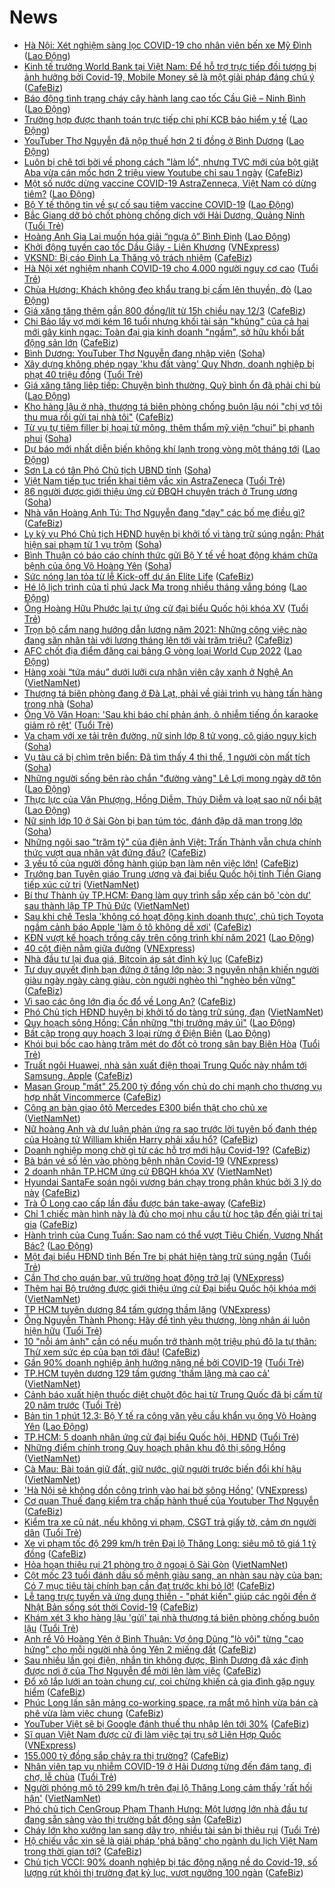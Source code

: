 # News

- [Hà Nội: Xét nghiệm sàng lọc COVID-19 cho nhân viên bến xe Mỹ Đình](https://laodong.vn/photo/ha-noi-xet-nghiem-sang-loc-covid-19-cho-nhan-vien-ben-xe-my-dinh-888457.ldo) ([Lao Động](https://laodong.vn))
- [Kinh tế trưởng World Bank tại Việt Nam: Để hỗ trợ trực tiếp đối tượng bị ảnh hưởng bởi Covid-19, Mobile Money sẽ là một giải pháp đáng chú ý](https://cafebiz.vn/kinh-te-truong-world-bank-tai-viet-nam-de-ho-tro-truc-tiep-doi-tuong-bi-anh-huong-boi-covid-19-mobile-money-se-la-mot-giai-phap-dang-chu-y-20210312170136905.chn) ([CafeBiz](https://cafebiz.vn))
- [Báo động tình trạng cháy cây hành lang cao tốc Cầu Giẽ – Ninh Bình](https://laodong.vn/video/bao-dong-tinh-trang-chay-cay-hanh-lang-cao-toc-cau-gie--ninh-binh-888344.ldo) ([Lao Động](https://laodong.vn))
- [Trường hợp được thanh toán trực tiếp chi phí KCB bảo hiểm y tế](https://laodong.vn/ban-doc/truong-hop-duoc-thanh-toan-truc-tiep-chi-phi-kcb-bao-hiem-y-te-888425.ldo) ([Lao Động](https://laodong.vn))
- [YouTuber Thơ Nguyễn đã nộp thuế hơn 2 tỉ đồng ở Bình Dương](https://laodong.vn/kinh-te/youtuber-tho-nguyen-da-nop-thue-hon-2-ti-dong-o-binh-duong-888474.ldo) ([Lao Động](https://laodong.vn))
- [Luôn bị chê tơi bời về phong cách "làm lố", nhưng TVC mới của bột giặt Aba vừa cán mốc hơn 2 triệu view Youtube chỉ sau 1 ngày](https://cafebiz.vn/du-luon-bi-che-toi-boi-ve-phong-cach-quang-cao-lam-lo-va-le-the-tvc-moi-cua-bot-giat-aba-vua-can-moc-hon-2-trieu-view-youtube-chi-sau-1-ngay-20210312164013083.chn) ([CafeBiz](https://cafebiz.vn))
- [Một số nước dừng vaccine COVID-19 AstraZenneca, Việt Nam có dừng tiêm?](https://laodong.vn/y-te/mot-so-nuoc-dung-vaccine-covid-19-astrazenneca-viet-nam-co-dung-tiem-888490.ldo) ([Lao Động](https://laodong.vn))
- [Bộ Y tế thông tin về sự cố sau tiêm vaccine COVID-19](https://laodong.vn/y-te/bo-y-te-thong-tin-ve-su-co-sau-tiem-vaccine-covid-19-888487.ldo) ([Lao Động](https://laodong.vn))
- [Bắc Giang dỡ bỏ chốt phòng chống dịch với Hải Dương, Quảng Ninh](https://tuoitre.vn/bac-giang-do-bo-chot-phong-chong-dich-voi-hai-duong-quang-ninh-20210312160918683.htm) ([Tuổi Trẻ](https://tuoitre.vn))
- [Hoàng Anh Gia Lai muốn hóa giải “ngựa ô” Bình Định](https://laodong.vn/video/hoang-anh-gia-lai-muon-hoa-giai-ngua-o-binh-dinh-888444.ldo) ([Lao Động](https://laodong.vn))
- [Khởi động tuyến cao tốc Dầu Giây - Liên Khương](https://vnexpress.net/khoi-dong-tuyen-cao-toc-dau-giay-lien-khuong-4247490.html) ([VNExpress](https://vnexpress.net))
- [VKSND: Bị cáo Đinh La Thăng vô trách nhiệm](https://cafebiz.vn/vksnd-bi-cao-dinh-la-thang-vo-trach-nhiem-20210312162052177.chn) ([CafeBiz](https://cafebiz.vn))
- [Hà Nội xét nghiệm nhanh COVID-19 cho 4.000 người nguy cơ cao](https://tuoitre.vn/ha-noi-xet-nghiem-nhanh-covid-19-cho-4-000-nguoi-nguy-co-cao-20210312155258496.htm) ([Tuổi Trẻ](https://tuoitre.vn))
- [Chùa Hương: Khách không đeo khẩu trang bị cấm lên thuyền, đò](https://laodong.vn/video/chua-huong-khach-khong-deo-khau-trang-bi-cam-len-thuyen-do-888445.ldo) ([Lao Động](https://laodong.vn))
- [Giá xăng tăng thêm gần 800 đồng/lít từ 15h chiều nay 12/3](https://cafebiz.vn/gia-xang-tang-them-gan-800-dong-lit-tu-15h-chieu-nay-12-3-20210312161213475.chn) ([CafeBiz](https://cafebiz.vn))
- [Chi Bảo lấy vợ mới kém 16 tuổi nhưng khối tài sản "khủng" của cả hai mới gây kinh ngạc: Toàn đại gia kinh doanh "ngầm", sở hữu khối bất động sản lớn](https://cafebiz.vn/chi-bao-lay-vo-moi-kem-16-tuoi-nhung-khoi-tai-san-khung-cua-ca-hai-moi-gay-kinh-ngac-toan-dai-gia-kinh-doanh-ngam-so-huu-khoi-bat-dong-san-lon-20210312161037536.chn) ([CafeBiz](https://cafebiz.vn))
- [Bình Dương: YouTuber Thơ Nguyễn đang nhập viện](https://soha.vn/binh-duong-youtuber-tho-nguyen-dang-nhap-vien-20210312161027704.htm) ([Soha](https://soha.vn))
- [Xây dựng không phép ngay 'khu đất vàng' Quy Nhơn, doanh nghiệp bị phạt 40 triệu đồng](https://tuoitre.vn/xay-dung-khong-phep-ngay-khu-dat-vang-quy-nhon-doanh-nghiep-bi-phat-40-trieu-dong-20210312135819036.htm) ([Tuổi Trẻ](https://tuoitre.vn))
- [Giá xăng tăng liêp tiếp: Chuyện bình thường, Quỹ bình ổn đã phải chi bù](https://laodong.vn/kinh-te/gia-xang-tang-liep-tiep-chuyen-binh-thuong-quy-binh-on-da-phai-chi-bu-888441.ldo) ([Lao Động](https://laodong.vn))
- [Kho hàng lậu ở nhà, thượng tá biên phòng chống buôn lậu nói "chị vợ tôi thu mua rồi gửi tại nhà tôi"](https://cafebiz.vn/kho-hang-lau-o-nha-thuong-ta-bien-phong-chong-buon-lau-noi-chi-vo-toi-thu-mua-roi-gui-tai-nha-toi-20210312160721916.chn) ([CafeBiz](https://cafebiz.vn))
- [Từ vụ tự tiêm filler bị hoại tử mông, thêm thẩm mỹ viện “chui” bị phanh phui](https://soha.vn/tu-vu-tu-tiem-filler-bi-hoai-tu-mong-them-tham-my-vien-chui-bi-phanh-phui-20210312155305188.htm) ([Soha](https://soha.vn))
- [Dự báo mới nhất diễn biến không khí lạnh trong vòng một tháng tới](https://laodong.vn/moi-truong/du-bao-moi-nhat-dien-bien-khong-khi-lanh-trong-vong-mot-thang-toi-888058.ldo) ([Lao Động](https://laodong.vn))
- [Sơn La có tân Phó Chủ tịch UBND tỉnh](https://soha.vn/son-la-co-tan-pho-chu-tich-ubnd-tinh-20210312144634571.htm) ([Soha](https://soha.vn))
- [Việt Nam tiếp tục triển khai tiêm vắc xin AstraZeneca](https://tuoitre.vn/viet-nam-tiep-tuc-trien-khai-tiem-vac-xin-astrazeneca-20210312150551756.htm) ([Tuổi Trẻ](https://tuoitre.vn))
- [86 người được giới thiệu ứng cử ĐBQH chuyên trách ở Trung ương](https://soha.vn/86-nguoi-duoc-gioi-thieu-ung-cu-dbqh-chuyen-trach-o-trung-uong-20210312135831024.htm) ([Soha](https://soha.vn))
- [Nhà văn Hoàng Anh Tú: Thơ Nguyễn đang "dạy" các bố mẹ điều gì?](https://cafebiz.vn/nha-van-hoang-anh-tu-tho-nguyen-dang-day-cac-bo-me-dieu-gi-20210312153437264.chn) ([CafeBiz](https://cafebiz.vn))
- [Ly kỳ vụ Phó Chủ tịch HĐND huyện bị khởi tố vì tàng trữ súng ngắn: Phát hiện sai phạm từ 1 vụ trộm](https://soha.vn/ly-ky-vu-pho-chu-tich-hdnd-huyen-bi-khoi-to-vi-tang-tru-sung-ngan-phat-hien-sai-pham-tu-1-vu-trom-2021031215333342.htm) ([Soha](https://soha.vn))
- [Bình Thuận có báo cáo chính thức gửi Bộ Y tế về hoạt động khám chữa bệnh của ông Võ Hoàng Yên](https://soha.vn/binh-thuan-bao-cao-chinh-thuc-bo-y-te-ve-hoat-dong-kham-chua-benh-cua-ong-vo-hoang-yen-20210312152610898.htm) ([Soha](https://soha.vn))
- [Sức nóng lan tỏa từ lễ Kick-off dự án Elite Life](https://cafebiz.vn/suc-nong-lan-toa-tu-le-kick-off-du-an-elite-life-2021031215153088.chn) ([CafeBiz](https://cafebiz.vn))
- [Hé lộ lịch trình của tỉ phú Jack Ma trong nhiều tháng vắng bóng](https://laodong.vn/the-gioi/he-lo-lich-trinh-cua-ti-phu-jack-ma-trong-nhieu-thang-vang-bong-888416.ldo) ([Lao Động](https://laodong.vn))
- [Ông Hoàng Hữu Phước lại tự ứng cử đại biểu Quốc hội khóa XV](https://tuoitre.vn/ong-hoang-huu-phuoc-lai-tu-ung-cu-dai-bieu-quoc-hoi-khoa-xv-20210312125316304.htm) ([Tuổi Trẻ](https://tuoitre.vn))
- [Trọn bộ cẩm nang hướng dẫn lương năm 2021: Những công việc nào đang săn nhân tài với lương tháng lên tới vài trăm triệu?](https://cafebiz.vn/tron-bo-cam-nang-huong-dan-luong-nam-2021-nhung-cong-viec-nao-dang-san-nhan-tai-voi-luong-thang-len-toi-vai-tram-trieu-20210312112700902.chn) ([CafeBiz](https://cafebiz.vn))
- [AFC chốt địa điểm đăng cai bảng G vòng loại World Cup 2022](https://laodong.vn/bong-da/afc-chot-dia-diem-dang-cai-bang-g-vong-loai-world-cup-2022-888440.ldo) ([Lao Động](https://laodong.vn))
- [Hàng xoài “tứa máu” dưới lưỡi cưa nhân viên cây xanh ở Nghệ An](http://vietnamnet.vn/vn/thoi-su/hang-xoai-tua-mau-duoi-luoi-cua-nhan-vien-cay-xanh-o-nghe-an-719143.html) ([VietNamNet](https://vietnamnet.vn))
- [Thượng tá biên phòng đang ở Đà Lạt, phải về giải trình vụ hàng tấn hàng trong nhà](https://soha.vn/thuong-ta-bien-phong-dang-o-da-lat-phai-ve-giai-trinh-vu-hang-tan-hang-trong-nha-20210312150309839.htm) ([Soha](https://soha.vn))
- [Ông Võ Văn Hoan: 'Sau khi báo chí phản ánh, ô nhiễm tiếng ồn karaoke giảm rõ rệt'](https://tuoitre.vn/ong-vo-van-hoan-sau-khi-bao-chi-phan-anh-o-nhiem-tieng-on-karaoke-giam-ro-ret-20210312140726598.htm) ([Tuổi Trẻ](https://tuoitre.vn))
- [Va chạm với xe tải trên đường, nữ sinh lớp 8 tử vong, cô giáo nguy kịch](https://soha.vn/va-cham-voi-xe-tai-tren-duong-nu-sinh-lop-8-tu-vong-co-giao-nguy-kich-20210312145018569.htm) ([Soha](https://soha.vn))
- [Vụ tàu cá bị chìm trên biển: Đã tìm thấy 4 thi thể, 1 người còn mất tích](https://soha.vn/vu-tau-ca-bi-chim-tren-bien-da-tim-thay-4-thi-the-1-nguoi-con-mat-tich-20210312141306196.htm) ([Soha](https://soha.vn))
- [Những người sống bên rào chắn &quot;đường vàng&quot; Lê Lợi mong ngày dỡ tôn](https://laodong.vn/video/nhung-nguoi-song-ben-rao-chan-duong-vang-le-loi-mong-ngay-do-ton-888122.ldo) ([Lao Động](https://laodong.vn))
- [Thực lực của Văn Phượng, Hồng Diễm, Thúy Diễm và loạt sao nữ nổi bật](https://laodong.vn/photo/thuc-luc-cua-van-phuong-hong-diem-thuy-diem-va-loat-sao-nu-noi-bat-888242.ldo) ([Lao Động](https://laodong.vn))
- [Nữ sinh lớp 10 ở Sài Gòn bị bạn túm tóc, đánh đập dã man trong lớp](https://soha.vn/nu-sinh-lop-10-o-sai-gon-bi-ban-tum-toc-danh-dap-da-man-trong-lop-2021031214220974.htm) ([Soha](https://soha.vn))
- [Những ngôi sao "trăm tỷ" của điện ảnh Việt: Trấn Thành vẫn chưa chính thức vượt qua nhân vật đứng đầu?](https://cafebiz.vn/nhung-ngoi-sao-tram-ty-cua-dien-anh-viet-tran-thanh-van-chua-chinh-thuc-vuot-qua-nhan-vat-dung-dau-20210312144841627.chn) ([CafeBiz](https://cafebiz.vn))
- [3 yếu tố của người đồng hành giúp bạn làm nên việc lớn!](https://cafebiz.vn/3-yeu-to-cua-nguoi-dong-hanh-giup-ban-lam-nen-viec-lon-20210312110442815.chn) ([CafeBiz](https://cafebiz.vn))
- [Trưởng ban Tuyên giáo Trung ương và đại biểu Quốc hội tỉnh Tiền Giang tiếp xúc cử tri](http://vietnamnet.vn/vn/thoi-su/chinh-tri/truong-ban-tuyen-giao-trung-uong-va-dai-bieu-quoc-hoi-tinh-tien-giang-tiep-xuc-cu-tri-719161.html) ([VietNamNet](https://vietnamnet.vn))
- [Bí thư Thành ủy TP.HCM: Đang làm quy trình sắp xếp cán bộ 'còn dư' sau thành lập TP Thủ Đức](http://vietnamnet.vn/vn/thoi-su/bi-thu-thanh-uy-tp-hcm-dang-lam-quy-trinh-sap-xep-can-bo-con-du-sau-thanh-lap-tp-thu-duc-719136.html) ([VietNamNet](https://vietnamnet.vn))
- [Sau khi chê Tesla 'không có hoạt động kinh doanh thực', chủ tịch Toyota ngầm cảnh báo Apple 'làm ô tô không dễ xơi'](https://cafebiz.vn/sau-khi-che-tesla-khong-co-hoat-dong-kinh-doanh-thuc-chu-tich-toyota-ngam-canh-bao-apple-lam-o-to-khong-de-xoi-20210312143248845.chn) ([CafeBiz](https://cafebiz.vn))
- [KĐN vượt kế hoạch trồng cây trên công trình khí năm 2021](https://laodong.vn/thong-tin-doanh-nghiep/kdn-vuot-ke-hoach-trong-cay-tren-cong-trinh-khi-nam-2021-888240.ldo) ([Lao Động](https://laodong.vn))
- [40 cột điện nằm giữa đường](https://vnexpress.net/40-cot-dien-nam-giua-duong-4247498.html) ([VNExpress](https://vnexpress.net))
- [Nhà đầu tư lại đua giá, Bitcoin áp sát đỉnh kỷ lục](https://cafebiz.vn/nha-dau-tu-lai-dua-gia-bitcoin-ap-sat-dinh-ky-luc-2021031214172268.chn) ([CafeBiz](https://cafebiz.vn))
- [Tư duy quyết định bạn đứng ở tầng lớp nào: 3 nguyên nhân khiến người giàu ngày ngày càng giàu, còn người nghèo thì "nghèo bền vững"](https://cafebiz.vn/tu-duy-quyet-dinh-ban-dung-o-tang-lop-nao-3-nguyen-nhan-khien-nguoi-giau-ngay-ngay-cang-giau-con-nguoi-ngheo-thi-ngheo-ben-vung-20210311115617538.chn) ([CafeBiz](https://cafebiz.vn))
- [Vì sao các ông lớn địa ốc đổ về Long An?](https://cafebiz.vn/vi-sao-cac-ong-lon-dia-oc-do-ve-long-an-20210312141028392.chn) ([CafeBiz](https://cafebiz.vn))
- [Phó Chủ tịch HĐND huyện bị khởi tố do tàng trữ súng, đạn](http://vietnamnet.vn/vn/thoi-su/pho-chu-tich-hdnd-huyen-bi-khoi-to-do-tang-tru-sung-dan-719151.html) ([VietNamNet](https://vietnamnet.vn))
- [Quy hoạch sông Hồng: Cần những &quot;thị trưởng máy ủi&quot;](https://laodong.vn/su-kien-binh-luan/quy-hoach-song-hong-can-nhung-thi-truong-may-ui-888337.ldo) ([Lao Động](https://laodong.vn))
- [Bất cập trong quy hoạch 3 loại rừng ở Điện Biên](https://laodong.vn/video/bat-cap-trong-quy-hoach-3-loai-rung-o-dien-bien-888005.ldo) ([Lao Động](https://laodong.vn))
- [Khói bụi bốc cao hàng trăm mét do đốt cỏ trong sân bay Biên Hòa](https://tuoitre.vn/khoi-bui-boc-cao-hang-tram-met-do-dot-co-trong-san-bay-bien-hoa-20210312134357491.htm) ([Tuổi Trẻ](https://tuoitre.vn))
- [Truất ngôi Huawei, nhà sản xuất điện thoại Trung Quốc này nhắm tới Samsung, Apple](https://cafebiz.vn/truat-ngoi-huawei-nha-san-xuat-dien-thoai-trung-quoc-nay-nham-toi-samsung-apple-20210312135738493.chn) ([CafeBiz](https://cafebiz.vn))
- [Masan Group "mất" 25.200 tỷ đồng vốn chủ do chi mạnh cho thương vụ hợp nhất Vincommerce](https://cafebiz.vn/masan-group-mat-25200-ty-dong-von-chu-do-chi-manh-cho-thuong-vu-hop-nhat-vincommerce-20210312135509996.chn) ([CafeBiz](https://cafebiz.vn))
- [Công an bàn giao ôtô Mercedes E300 biển thật cho chủ xe](http://vietnamnet.vn/vn/thoi-su/cong-an-ban-giao-oto-mercedes-e300-bien-that-cho-chu-xe-719146.html) ([VietNamNet](https://vietnamnet.vn))
- [Nữ hoàng Anh và dư luận phản ứng ra sao trước lời tuyên bố đanh thép của Hoàng tử William khiến Harry phải xấu hổ?](https://cafebiz.vn/nu-hoang-anh-va-du-luan-phan-ung-ra-sao-truoc-loi-tuyen-bo-danh-thep-cua-hoang-tu-william-khien-harry-phai-xau-ho-20210312134732875.chn) ([CafeBiz](https://cafebiz.vn))
- [Doanh nghiệp mong chờ gì từ các hỗ trợ mới hậu Covid-19?](https://cafebiz.vn/doanh-nghiep-mong-cho-gi-tu-cac-ho-tro-moi-hau-covid-19-20210312134547633.chn) ([CafeBiz](https://cafebiz.vn))
- [Bà bán vé số lẻn vào phòng bệnh nhân Covid-19](https://vnexpress.net/ba-ban-ve-so-len-vao-phong-benh-nhan-covid-19-4247528.html) ([VNExpress](https://vnexpress.net))
- [2 doanh nhân TP.HCM ứng cử ĐBQH khóa XV](http://vietnamnet.vn/vn/thoi-su/2-doanh-nhan-tp-hcm-ung-cu-dbqh-khoa-xv-719172.html) ([VietNamNet](https://vietnamnet.vn))
- [Hyundai SantaFe soán ngôi vương bán chạy trong phân khúc bởi 3 lý do này](https://cafebiz.vn/hyundai-santafe-soan-ngoi-vuong-ban-chay-trong-phan-khuc-boi-3-ly-do-nay-20210312123544399.chn) ([CafeBiz](https://cafebiz.vn))
- [Trà Ô Long cao cấp lần đầu được bán take-away](https://cafebiz.vn/tra-o-long-cao-cap-lan-dau-duoc-ban-take-away-20210312120823654.chn) ([CafeBiz](https://cafebiz.vn))
- [Chỉ 1 chiếc màn hình này là đủ cho mọi nhu cầu từ học tập đến giải trí tại gia](https://cafebiz.vn/chi-1-chiec-man-hinh-nay-la-du-cho-moi-nhu-cau-tu-hoc-tap-den-giai-tri-tai-gia-20210312105055392.chn) ([CafeBiz](https://cafebiz.vn))
- [Hành trình của Cung Tuấn: Sao nam có thể vượt Tiêu Chiến, Vương Nhất Bác?](https://laodong.vn/photo/hanh-trinh-cua-cung-tuan-sao-nam-co-the-vuot-tieu-chien-vuong-nhat-bac-888161.ldo) ([Lao Động](https://laodong.vn))
- [Một đại biểu HĐND tỉnh Bến Tre bị phát hiện tàng trữ súng ngắn](https://tuoitre.vn/mot-dai-bieu-hdnd-tinh-ben-tre-bi-phat-hien-tang-tru-sung-ngan-20210312121545323.htm) ([Tuổi Trẻ](https://tuoitre.vn))
- [Cần Thơ cho quán bar, vũ trường hoạt động trở lại](https://vnexpress.net/can-tho-cho-quan-bar-vu-truong-hoat-dong-tro-lai-4247522.html) ([VNExpress](https://vnexpress.net))
- [Thêm hai Bộ trưởng được giới thiệu ứng cử Đại biểu Quốc hội khóa mới](http://vietnamnet.vn/vn/thoi-su/quoc-hoi/them-hai-bo-truong-duoc-gioi-thieu-ung-cu-dai-bieu-quoc-hoi-khoa-moi-719133.html) ([VietNamNet](https://vietnamnet.vn))
- [TP HCM tuyên dương 84 tấm gương thầm lặng](https://vnexpress.net/tp-hcm-tuyen-duong-84-tam-guong-tham-lang-4247521.html) ([VNExpress](https://vnexpress.net))
- [Ông Nguyễn Thành Phong: Hãy để tình yêu thương, lòng nhân ái luôn hiện hữu](https://tuoitre.vn/ong-nguyen-thanh-phong-hay-de-tinh-yeu-thuong-long-nhan-ai-luon-hien-huu-20210312122151126.htm) ([Tuổi Trẻ](https://tuoitre.vn))
- [10 "nỗi ám ảnh" cần có nếu muốn trở thành một triệu phú đô la tự thân: Thử xem sức ép của bạn tới đâu!](https://cafebiz.vn/10-noi-am-anh-can-co-neu-muon-tro-thanh-mot-trieu-phu-do-la-tu-than-thu-xem-suc-ep-cua-ban-toi-dau-2021031015533084.chn) ([CafeBiz](https://cafebiz.vn))
- [Gần 90% doanh nghiệp ảnh hưởng nặng nề bởi COVID-19](https://tuoitre.vn/gan-90-doanh-nghiep-anh-huong-nang-ne-boi-covid-19-20210312124506974.htm) ([Tuổi Trẻ](https://tuoitre.vn))
- [TP.HCM tuyên dương 129 tấm gương 'thầm lặng mà cao cả'](http://vietnamnet.vn/vn/thoi-su/tp-hcm-tuyen-duong-129-tam-guong-tham-lang-ma-cao-ca-719127.html) ([VietNamNet](https://vietnamnet.vn))
- [Cảnh báo xuất hiện thuốc diệt chuột độc hại từ Trung Quốc đã bị cấm từ 20 năm trước](https://tuoitre.vn/canh-bao-xuat-hien-thuoc-diet-chuot-doc-hai-tu-trung-quoc-da-bi-cam-tu-20-nam-truoc-20210312112644002.htm) ([Tuổi Trẻ](https://tuoitre.vn))
- [Bản tin 1 phút 12.3: Bộ Y tế ra công văn yêu cầu khẩn vụ ông Võ Hoàng Yên](https://laodong.vn/video/ban-tin-1-phut-123-bo-y-te-ra-cong-van-yeu-cau-khan-vu-ong-vo-hoang-yen-888339.ldo) ([Lao Động](https://laodong.vn))
- [TP.HCM: 5 doanh nhân ứng cử đại biểu Quốc hội, HĐND](https://tuoitre.vn/tphcm-5-doanh-nhan-ung-cu-dai-bieu-quoc-hoi-hdnd-2021031211595546.htm) ([Tuổi Trẻ](https://tuoitre.vn))
- [Những điểm chính trong Quy hoạch phân khu đô thị sông Hồng](http://vietnamnet.vn/vn/thoi-su/nhung-diem-chinh-trong-quy-hoach-phan-khu-do-thi-song-hong-719121.html) ([VietNamNet](https://vietnamnet.vn))
- [Cà Mau: Bài toán giữ đất, giữ nước, giữ người trước biến đổi khí hậu](http://vietnamnet.vn/vn/thoi-su/ca-mau-bai-toan-giu-dat-giu-nuoc-giu-nguoi-truoc-bien-doi-khi-hau-719131.html) ([VietNamNet](https://vietnamnet.vn))
- ['Hà Nội sẽ không dồn công trình vào hai bờ sông Hồng'](https://vnexpress.net/ha-noi-se-khong-don-cong-trinh-vao-hai-bo-song-hong-4247340.html) ([VNExpress](https://vnexpress.net))
- [Cơ quan Thuế đang kiểm tra chấp hành thuế của Youtuber Thơ Nguyễn](https://cafebiz.vn/co-quan-thue-dang-kiem-tra-chap-hanh-thue-cua-youtuber-tho-nguyen-20210312114855455.chn) ([CafeBiz](https://cafebiz.vn))
- [Kiểm tra xe cũ nát, nếu không vi phạm, CSGT trả giấy tờ, cảm ơn người dân](https://tuoitre.vn/kiem-tra-xe-cu-nat-neu-khong-vi-pham-csgt-tra-giay-to-cam-on-nguoi-dan-20210312104258771.htm) ([Tuổi Trẻ](https://tuoitre.vn))
- [Xe vi phạm tốc độ 299 km/h trên Đại lộ Thăng Long: siêu mô tô giá 1 tỷ đồng](https://cafebiz.vn/xe-vi-pham-toc-do-299-km-h-tren-dai-lo-thang-long-sieu-mo-to-gia-1-ty-dong-20210312112633759.chn) ([CafeBiz](https://cafebiz.vn))
- [Hỏa hoạn thiêu rụi 21 phòng trọ ở ngoại ô Sài Gòn](http://vietnamnet.vn/vn/thoi-su/hoa-hoan-thieu-rui-21-phong-tro-o-ngoai-o-sai-gon-719110.html) ([VietNamNet](https://vietnamnet.vn))
- [Cột mốc 23 tuổi đánh dấu số mệnh giàu sang, an nhàn sau này của bạn: Có 7 mục tiêu tài chính bạn cần đạt trước khi bỏ lỡ!](https://cafebiz.vn/cot-moc-23-tuoi-danh-dau-so-menh-giau-sang-an-nhan-sau-nay-cua-ban-co-7-muc-tieu-tai-chinh-ban-can-dat-truoc-khi-bo-lo-2021031200441208.chn) ([CafeBiz](https://cafebiz.vn))
- [Lễ tang trực tuyến và ứng dụng thiền - "phát kiến" giúp các ngôi đền ở Nhật Bản sống sót thời Covid-19](https://cafebiz.vn/le-tang-truc-tuyen-va-ung-dung-thien-phat-kien-giup-cac-ngoi-den-o-nhat-ban-song-sot-thoi-covid-19-20210312111013281.chn) ([CafeBiz](https://cafebiz.vn))
- [Khám xét 3 kho hàng lậu 'gửi' tại nhà thượng tá biên phòng chống buôn lậu](https://tuoitre.vn/kham-xet-3-kho-hang-lau-gui-tai-nha-thuong-ta-bien-phong-chong-buon-lau-20210312095225183.htm) ([Tuổi Trẻ](https://tuoitre.vn))
- [Anh rể Võ Hoàng Yên ở Bình Thuận: Vợ ông Dũng "lò vôi" từng "cao hứng" cho mỗi người nhà ông Yên 2 miếng đất](https://cafebiz.vn/anh-re-vo-hoang-yen-o-binh-thuan-vo-ong-dung-lo-voi-tung-cao-hung-cho-moi-nguoi-nha-ong-yen-2-mieng-dat-20210312110627325.chn) ([CafeBiz](https://cafebiz.vn))
- [Sau nhiều lần gọi điện, nhắn tin không được, Bình Dương đã xác định được nơi ở của Thơ Nguyễn để mời lên làm việc](https://cafebiz.vn/sau-nhieu-lan-goi-dien-nhan-tin-khong-duoc-binh-duong-da-xac-dinh-duoc-noi-o-cua-tho-nguyen-de-moi-len-lam-viec-20210312110430358.chn) ([CafeBiz](https://cafebiz.vn))
- [Đổ xô lắp lưới an toàn chung cư, coi chừng khiến cả gia đình gặp nguy hiểm](https://cafebiz.vn/do-xo-lap-luoi-an-toan-chung-cu-coi-chung-khien-ca-gia-dinh-gap-nguy-hiem-20210312110128494.chn) ([CafeBiz](https://cafebiz.vn))
- [Phúc Long lấn sân mảng co-working space, ra mắt mô hình vừa bán cà phê vừa làm việc chung](https://cafebiz.vn/phuc-long-lan-san-mang-co-working-space-ra-mat-mo-hinh-vua-ban-ca-phe-vua-lam-viec-chung-20210312094321003.chn) ([CafeBiz](https://cafebiz.vn))
- [YouTuber Việt sẽ bị Google đánh thuế thu nhập lên tới 30%](https://cafebiz.vn/youtuber-viet-se-bi-google-danh-thue-thu-nhap-len-toi-30-20210312105125013.chn) ([CafeBiz](https://cafebiz.vn))
- [Sĩ quan Việt Nam được cử đi làm việc tại trụ sở Liên Hợp Quốc](https://vnexpress.net/si-quan-viet-nam-duoc-cu-di-lam-viec-tai-tru-so-lien-hop-quoc-4247357.html) ([VNExpress](https://vnexpress.net))
- [155.000 tỷ đồng sắp chảy ra thị trường?](https://cafebiz.vn/155000-ty-dong-sap-chay-ra-thi-truong-20210312104515475.chn) ([CafeBiz](https://cafebiz.vn))
- [Nhân viên tạp vụ nhiễm COVID-19 ở Hải Dương từng đến đám tang, đi chợ, lễ chùa](https://tuoitre.vn/nhan-vien-tap-vu-nhiem-covd-19-o-hai-duong-tung-den-dam-tang-di-cho-le-chua-20210312103118503.htm) ([Tuổi Trẻ](https://tuoitre.vn))
- [Người phóng mô tô 299 km/h trên đại lộ Thăng Long cảm thấy 'rất hối hận'](http://vietnamnet.vn/vn/thoi-su/nguoi-phong-mo-to-299-km-h-tren-dai-lo-thang-long-cam-thay-rat-hoi-han-719088.html) ([VietNamNet](https://vietnamnet.vn))
- [Phó chủ tịch CenGroup Phạm Thanh Hưng: Một lượng lớn nhà đầu tư đang sẵn sàng vào thị trường bất động sản](https://cafebiz.vn/pho-chu-tich-cengroup-pham-thanh-hung-mot-luong-lon-nha-dau-tu-dang-san-sang-vao-thi-truong-bat-dong-san-20210312094219386.chn) ([CafeBiz](https://cafebiz.vn))
- [Cháy lớn kho xưởng lan sang dãy trọ, nhiều tài sản bị thiêu rụi](https://tuoitre.vn/chay-lon-kho-xuong-lan-sang-day-tro-nhieu-tai-san-bi-thieu-rui-20210312094509219.htm) ([Tuổi Trẻ](https://tuoitre.vn))
- [Hộ chiếu vắc xin sẽ là giải pháp 'phá băng' cho ngành du lịch Việt Nam trong thời gian tới?](https://cafebiz.vn/ho-chieu-vac-xin-se-la-giai-phap-pha-bang-cho-nganh-du-lich-viet-nam-trong-thoi-gian-toi-20210312102544838.chn) ([CafeBiz](https://cafebiz.vn))
- [Chủ tịch VCCI: 90% doanh nghiệp bị tác động nặng nề do Covid-19, số lượng rút khỏi thị trường đạt kỷ lục, vượt ngưỡng 100 ngàn](https://cafebiz.vn/chu-tich-vcci-90-doanh-nghiep-bi-tac-dong-nang-ne-do-covid-19-so-luong-rut-khoi-thi-truong-dat-ky-luc-vuot-nguong-100-ngan-20210312094318426.chn) ([CafeBiz](https://cafebiz.vn))
